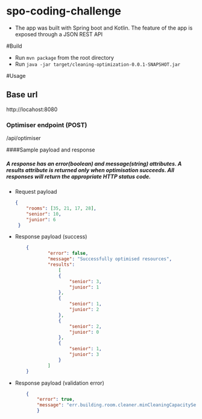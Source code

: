 # spo-coding-challenge

* The app was built with Spring boot and Kotlin. The feature of the app is exposed through a JSON REST API

#Build
 * Run `mvn package` from the root directory
 * Run `java -jar target/cleaning-optimization-0.0.1-SNAPSHOT.jar`

#Usage

## Base url
http://locahost:8080

### Optimiser endpoint (POST)
/api/optimiser

####Sample payload and response
##### A response has an error(boolean) and message(string) attributes. A results attribute is returned only when optimisation succeeds. All responses will return the appropriate HTTP status code.

* Request payload<br/>
	```json 
	{ 
		"rooms": [35, 21, 17, 28],
		"senior": 10, 
		"junior": 6 
	 }
	 ```
	
* Response payload (success)
	```json 
		{
        		"error": false,
        		"message": "Successfully optimised resources",
            	"results": 
            		[
					{
						"senior": 3,
						"junior": 1
					},
					{
						"senior": 1,
						"junior": 2
					},
					{
						"senior": 2,
						"junior": 0
					},
					{
						"senior": 1,
						"junior": 3
					}
				]
        }
     ```
* Response payload (validation error)
	```json 
		{
            "error": true,
            "message": "err.building.room.cleaner.minCleaningCapacitySeniorIs1, err.building.room.cleaner.seniorCapacityShouldBeMoreThanJuniorCapacity"
        	}
     ```
 